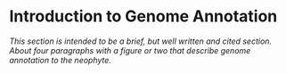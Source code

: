 # Introduction to Genome Annotation

*This section is intended to be a brief, but well written and cited section. About four paragraphs with a figure or two that describe genome annotation to the neophyte.*

